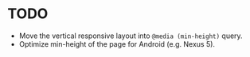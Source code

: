 # TODO

- Move the vertical responsive layout into `@media (min-height)` query.
- Optimize min-height of the page for Android (e.g. Nexus 5).